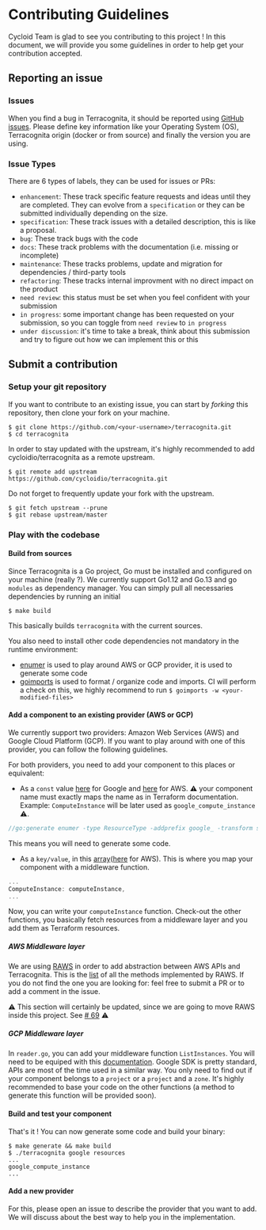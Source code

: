 # Contributing Guidelines

Cycloid Team is glad to see you contributing to this project ! In this document, we will provide you some guidelines in order to help get your contribution accepted.

## Reporting an issue

### Issues

When you find a bug in Terracognita, it should be reported using [GitHub issues](https://github.com/cycloidio/terracognita/issues). Please define key information like your Operating System (OS), Terracognita origin (docker or from source) and finally the version you are using.

### Issue Types

There are 6 types of labels, they can be used for issues or PRs:

- `enhancement`: These track specific feature requests and ideas until they are completed. They can evolve from a `specification` or they can be submitted individually depending on the size.
- `specification`: These track issues with a detailed description, this is like a proposal.
- `bug`: These track bugs with the code
- `docs`: These track problems with the documentation (i.e. missing or incomplete)
- `maintenance`: These tracks problems, update and migration for dependencies / third-party tools
- `refactoring`: These tracks internal improvment with no direct impact on the product
- `need review`: this status must be set when you feel confident with your submission
- `in progress`: some important change has been requested on your submission, so you can toggle from `need review` to `in progress`
- `under discussion`: it's time to take a break, think about this submission and try to figure out how we can implement this or this

## Submit a contribution

### Setup your git repository

If you want to contribute to an existing issue, you can start by _forking_ this repository, then clone your fork on your machine.

```shell
$ git clone https://github.com/<your-username>/terracognita.git
$ cd terracognita
```

In order to stay updated with the upstream, it's highly recommended to add cycloidio/terracognita as a remote upstream.

```shell
$ git remote add upstream https://github.com/cycloidio/terracognita.git
```

Do not forget to frequently update your fork with the upstream.

```shell
$ git fetch upstream --prune
$ git rebase upstream/master
```

### Play with the codebase

#### Build from sources

Since Terracognita is a Go project, Go must be installed and configured on your machine (really ?). We currently support Go1.12 and Go.13 and go `modules` as dependency manager. You can simply pull all necessaries dependencies by running an initial

```shell
$ make build
```

This basically builds `terracognita` with the current sources.

You also need to install other code dependencies not mandatory in the runtime environment:
  * [enumer](https://github.com/dmarkham/enumer) is used to play around AWS or GCP provider, it is used to generate some code
  * [goimports](https://godoc.org/golang.org/x/tools/cmd/goimports) is used to format / organize code and imports. CI will perform a check on this, we highly recommend to run `$ goimports -w <your-modified-files>`

#### Add a component to an existing provider (AWS or GCP)

We currently support two providers: Amazon Web Services (AWS) and Google Cloud Platform (GCP). If you want to play around with one of this provider, you can follow the following guidelines.

For both providers, you need to add your component to this places or equivalent:

* As a `const` value [here](https://github.com/cycloidio/terracognita/blob/000789d3bd61b81cf10695d414f4f45346ccc25f/google/resources.go#L17) for Google and [here](https://github.com/cycloidio/terracognita/blob/000789d3bd61b81cf10695d414f4f45346ccc25f/aws/resources.go#L22) for AWS. :warning: your component name must exactly maps the name as in Terraform documentation. Example: `ComputeInstance` will be later used as `google_compute_instance` :warning:.

```go
//go:generate enumer -type ResourceType -addprefix google_ -transform snake -linecomment
```

This means you will need to generate some code.

* As a `key/value`, in this [array](https://github.com/cycloidio/terracognita/blob/000789d3bd61b81cf10695d414f4f45346ccc25f/google/resources.go#L25)([here](https://github.com/cycloidio/terracognita/blob/000789d3bd61b81cf10695d414f4f45346ccc25f/aws/resources.go#L96) for AWS). This is where you map your component with a middleware function.

```go
...
ComputeInstance: computeInstance,
...
```

Now, you can write your `computeInstance` function. Check-out the other functions, you basically fetch resources from a middleware layer and you add them as Terraform resources.

##### AWS Middleware layer

We are using [RAWS](https://github.com/cycloidio/raws) in order to add abstraction between AWS APIs and Terracognita. This is the [list](https://github.com/cycloidio/raws/issues/8) of all the methods implemented by RAWS. If you do not find the one you are looking for: feel free to submit a PR or to add a comment in the issue.

:warning: This section will certainly be updated, since we are going to move RAWS inside this project. See [# 69](https://github.com/cycloidio/terracognita/issues/69) :warning:

##### GCP Middleware layer

In `reader.go`, you can add your middleware function `ListInstances`. You will need to be equiped with this [documentation](https://godoc.org/google.golang.org/api/compute/v1). Google SDK is pretty standard, APIs are most of the time used in a similar way.
You only need to find out if your component belongs to a `project` or a `project` and a `zone`. It's highly recommended to base your code on the other functions (a method to generate this function will be provided soon).

#### Build and test your component

That's it ! You can now generate some code and build your binary: 

```shell
$ make generate && make build
$ ./terracognita google resources
...
google_compute_instance
...
```

#### Add a new provider

For this, please open an issue to describe the provider that you want to add. We will discuss about the best way to help you in the implementation.
